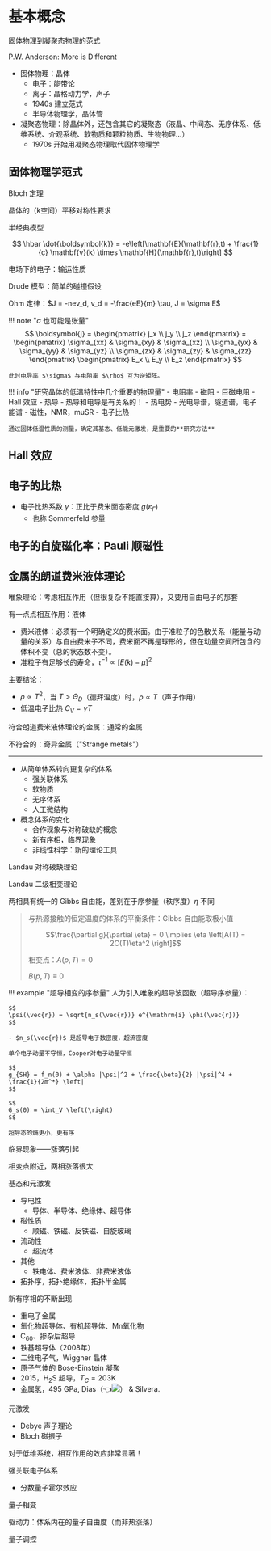 # 基本概念

固体物理到凝聚态物理的范式

P.W. Anderson: More is Different

- 固体物理：晶体
    - 电子：能带论
    - 离子：晶格动力学，声子
    - 1940s 建立范式
    - 半导体物理学，晶体管
- 凝聚态物理：除晶体外，还包含其它的凝聚态（液晶、中间态、无序体系、低维系统、介观系统、软物质和颗粒物质、生物物理...）
    - 1970s 开始用凝聚态物理取代固体物理学

## 固体物理学范式

Bloch 定理

晶体的（k空间）平移对称性要求

半经典模型

$$
\hbar \dot{\boldsymbol{k}} = -e\left[\mathbf{E}(\mathbf{r},t) + \frac{1}{c} \mathbf{v}(k) \times \mathbf{H}(\mathbf{r},t)\right]
$$

电场下的电子：输运性质

Drude 模型：简单的碰撞假设

Ohm 定律：$J = -nev_d, v_d = -\frac{eE}{m} \tau, J = \sigma E$

!!! note "$\sigma$ 也可能是张量"
    $$
    \boldsymbol{j} = \begin{pmatrix}
    j_x \\
    j_y \\
    j_z
    \end{pmatrix} = \begin{pmatrix}
    \sigma_{xx} & \sigma_{xy} & \sigma_{xz} \\
    \sigma_{yx} & \sigma_{yy} & \sigma_{yz} \\
    \sigma_{zx} & \sigma_{zy} & \sigma_{zz}
    \end{pmatrix} \begin{pmatrix}
    E_x \\
    E_y \\
    E_z
    \end{pmatrix}
    $$

    此时电导率 $\sigma$ 与电阻率 $\rho$ 互为逆矩阵。

!!! info "研究晶体的低温特性中几个重要的物理量"
    - 电阻率
    - 磁阻
        - 巨磁电阻
    - Hall 效应
    - 热导
        - 热导和电导是有关系的！
    - 热电势
    - 光电导谱，隧道谱，电子能谱
    - 磁性，NMR，muSR
    - 电子比热

    通过固体低温性质的测量，确定其基态、低能元激发，是重要的**研究方法**

## Hall 效应

## 电子的比热

- 电子比热系数 $\gamma$：正比于费米面态密度 $g(\varepsilon_F)$
    - 也称 Sommerfeld 参量

## 电子的自旋磁化率：Pauli 顺磁性

## 金属的朗道费米液体理论

唯象理论：考虑相互作用（但很复杂不能直接算），又要用自由电子的那套

有一点点相互作用：液体

- 费米液体：必须有一个明确定义的费米面。由于准粒子的色散关系（能量与动量的关系）与自由费米子不同，费米面不再是球形的，但在动量空间所包含的体积不变（总的状态数不变）。
- 准粒子有足够长的寿命，$\tau^{-1} \propto [E(k) - \mu]^2$

主要结论：

- $\rho \propto T^2$，当 $T > \Theta_D$（德拜温度）时，$\rho \propto T$（声子作用）
- 低温电子比热 $C_V = \gamma T$

符合朗道费米液体理论的金属：通常的金属

不符合的：奇异金属（"Strange metals"）

---

- 从简单体系转向更复杂的体系
    - 强关联体系
    - 软物质
    - 无序体系
    - 人工微结构
- 概念体系的变化
    - 合作现象与对称破缺的概念
    - 新有序相，临界现象
    - 非线性科学：新的理论工具

Landau 对称破缺理论

Landau 二级相变理论

两相具有统一的 Gibbs 自由能，差别在于序参量（秩序度）$\eta$ 不同

> 与热源接触的恒定温度的体系的平衡条件：Gibbs 自由能取极小值
>
> $$\frac{\partial g}{\partial \eta} = 0 \implies \eta \left[A(T) = 2C(T)\eta^2 \right]$$
>
> 相变点：$A(p,T) = 0$
> 
> $B(p,T) \equiv 0$

!!! example "超导相变的序参量"
    人为引入唯象的超导波函数（超导序参量）：

    $$
    \psi(\vec{r}) = \sqrt{n_s(\vec{r})} e^{\mathrm{i} \phi(\vec{r})}
    $$

    - $n_s(\vec{r})$ 是超导电子数密度，超流密度

    单个电子动量不守恒，Cooper对电子动量守恒

    $$
    g_{SH} = f_n(0) + \alpha |\psi|^2 + \frac{\beta}{2} |\psi|^4 + \frac{1}{2m^*} \left|
    $$

    $$
    G_s(0) = \int_V \left(\right)
    $$

    超导态的熵更小，更有序

临界现象——涨落引起

相变点附近，两相涨落很大

基态和元激发

- 导电性
    - 导体、半导体、绝缘体、超导体
- 磁性质
    - 顺磁、铁磁、反铁磁、自旋玻璃
- 流动性
    - 超流体
- 其他
    - 铁电体、费米液体、非费米液体
- 拓扑序，拓扑绝缘体，拓扑半金属

新有序相的不断出现

- 重电子金属
- 氧化物超导体、有机超导体、Mn氧化物
- $\text{C}_{60}$、掺杂后超导
- 铁基超导体（2008年）
- 二维电子气，Wiggner 晶体
- 原子气体的 Bose-Einstein 凝聚
- 2015，$\text{H}_2 \text{S}$ 超导，$T_C = 203 \text{K}$
- 金属氢，495 GPa, Dias（👈![](../../images/tieba/le.png)） & Silvera.

元激发

- Debye 声子理论
- Bloch 磁振子

对于低维系统，相互作用的效应非常显著！

强关联电子体系

- 分数量子霍尔效应

量子相变

驱动力：体系内在的量子自由度（而非热涨落）

量子调控


